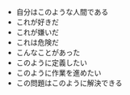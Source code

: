 - 自分はこのような人間である
- これが好きだ
- これが嫌いだ
- これは危険だ
- こんなことがあった
- このように定義したい
- このように作業を進めたい
- この問題はこのように解決できる
